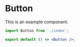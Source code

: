 # Button

This is an example component.

```jsx
import Button from './index';

export default () => <Button />;
```
